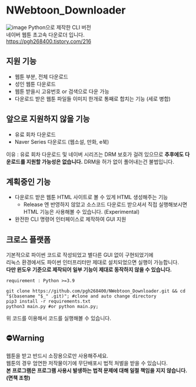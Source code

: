 # NWebtoon_Downloader

![image](https://user-images.githubusercontent.com/31213158/222766338-b20b22b9-909c-46df-ac24-fe2f26e71196.png)
Python으로 제작한 CLI 버전  
네이버 웹툰 초고속 다운로더 입니다.  
https://pgh268400.tistory.com/216

## 지원 기능
* 웹툰 부분, 전체 다운로드
* 성인 웹툰 다운로드
* 웹툰 받을시 고유번호 or 검색으로 다운 가능
* 다운로드 받은 웹툰 파일들 이미지 한개로 통째로 합치는 기능 (세로 병합)

## 앞으로 지원하지 않을 기능
* 유료 회차 다운로드  
* Naver Series 다운로드 (웹소설, 만화, e북)

이유 : 유료 회차 다운로드 및 네이버 시리즈는 DRM 보호가 걸려 있으므로 **추후에도 다운로드를 지원할 가능성은 없습니다.** DRM을 허가 없이 풀어내는건 불법입니다.

## 계획중인 기능
* 다운로드 받은 웹툰 HTML 사이트로 볼 수 있게 HTML 생성해주는 기능
  - Release 엔 반영하지 않았고 소스코드 다운로드 받으셔서 직접 실행해보시면 HTML 기능은 사용해볼 수 있습니다. (Experimental)
* 완전한 CLI 명령어 인터페이스로 제작하여 GUI 지원

## 크로스 플랫폼
기본적으로 파이썬 코드로 작성되었고 별다른 GUI 없이 구현되었기에  
리눅스 환경에서도 파이썬 인터프리터만 제대로 설치되었으면 실행이 가능합니다.  
**다만 윈도우 기준으로 제작되어 일부 기능이 제대로 동작하지 않을 수 있습니다.**

```
requirement : Python >=3.9
```

```
git clone https://github.com/pgh268400/NWebtoon_Downloader.git && cd "$(basename "$_" .git)"; #clone and auto change directory
pip3 install -r requirements.txt
python3 main.py #or python main.py;
```
위 코드를 이용해서 코드를 실행해볼 수 있습니다.



## ⛔Warning
웹툰을 받고 반드시 소장용으로만 사용해주세요.  
웹툰의 경우 엄연한 저작물이기에 무단배포시 법적 처벌을 받을 수 있습니다.  
**본 프로그램은 프로그램 사용시 발생하는 법적 문제에 대해 일절 책임을 지지 않습니다. (면책 조항)**
